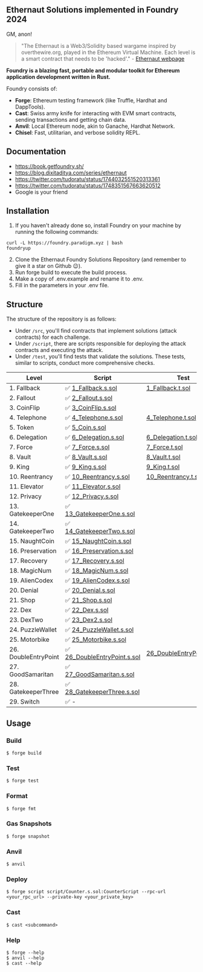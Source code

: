 ## Ethernaut Solutions implemented in Foundry 2024

GM, anon!

> "The Ethernaut is a Web3/Solidity based wargame inspired by overthewire.org, played in the Ethereum Virtual Machine. Each level is a smart contract that needs to be 'hacked'." - [Ethernaut webpage](https://ethernaut.openzeppelin.com/)

**Foundry is a blazing fast, portable and modular toolkit for Ethereum application development written in Rust.**

Foundry consists of:

-   **Forge**: Ethereum testing framework (like Truffle, Hardhat and DappTools).
-   **Cast**: Swiss army knife for interacting with EVM smart contracts, sending transactions and getting chain data.
-   **Anvil**: Local Ethereum node, akin to Ganache, Hardhat Network.
-   **Chisel**: Fast, utilitarian, and verbose solidity REPL.

## Documentation

- https://book.getfoundry.sh/
- https://blog.dixitaditya.com/series/ethernaut
- https://twitter.com/tudoratu/status/1744032551520313361
- https://twitter.com/tudoratu/status/1748351567663620512
- Google is your friend

## Installation
1. If you haven't already done so, install Foundry on your machine by running the following commands:
```shell
curl -L https://foundry.paradigm.xyz | bash
foundryup
```
2. Clone the Ethernaut Foundry Solutions Repository (and remember to give it a star on Github 😉).
3. Run forge build to execute the build process.
4. Make a copy of .env.example and rename it to .env.
5. Fill in the parameters in your .env file.

## Structure

The structure of the repository is as follows:

- Under `/src`, you'll find contracts that implement solutions (attack contracts) for each challenge.
- Under `/script`, there are scripts responsible for deploying the attack contracts and executing the attack.
- Under `/test`, you'll find tests that validate the solutions. These tests, similar to scripts, conduct more comprehensive checks.

| Level                | Script   | Test |
| -------------------- | ------ | ------ |
| 1. Fallback          | ✅ [1_Fallback.s.sol](/script/1_Fallback.s.sol)     | [1_Fallback.t.sol](/test/1_Fallback.t.sol)       |
| 2. Fallout           | ✅ [2_Fallout.s.sol](/script/2_Fallout.s.sol)    |        |
| 3. CoinFlip          | ✅ [3_CoinFlip.s.sol](/script/3_CoinFlip.s.sol)    |        |
| 4. Telephone         | ✅ [4_Telephone.s.sol](/script/4_Telephone.s.sol)    | [4_Telephone.t.sol](/test/4_Telephone.t.sol)       |
| 5. Token             | ✅ [5_Coin.s.sol](/script/5_Coin.s.sol)    |        |
| 6. Delegation        | ✅ [6_Delegation.s.sol](/script/6_Delegation.s.sol)    | [6_Delegation.t.sol](/test/6_Delegation.t.sol)       |
| 7. Force             | ✅ [7_Force.s.sol](/script/7_Force.s.sol)    | [7_Force.t.sol](/test/7_Force.t.sol)       |
| 8. Vault             | ✅ [8_Vault.s.sol](/script/8_Vault.s.sol)    | [8_Vault.t.sol](/test/8_Vault.t.sol)       |
| 9. King              | ✅ [9_King.s.sol](/script/9_King.s.sol)    | [9_King.t.sol](/test/9_King.t.sol)       |
| 10. Reentrancy       | ✅ [10_Reentrancy.s.sol](/script/10_Reentrancy.s.sol)    | [10_Reentrancy.t.sol](/test/10_Reentrancy.t.sol)       |
| 11. Elevator         | ✅ [11_Elevator.s.sol](/script/11_Elevator.s.sol)    |        |
| 12. Privacy          | ✅ [12_Privacy.s.sol](/script/12_Privacy.s.sol)    |        |
| 13. GatekeeperOne    | ✅ [13_GatekeeperOne.s.sol](/script/13_GatekeeperOne.s.sol)    |        |
| 14. GatekeeperTwo    | ✅ [14_GatekeeperTwo.s.sol](/script/14_GatekeeperTwo.s.sol)    |        |
| 15. NaughtCoin       | ✅ [15_NaughtCoin.s.sol](/script/15_NaughtCoin.s.sol)    |        |
| 16. Preservation     | ✅ [16_Preservation.s.sol](/script/16_Preservation.s.sol)    |        |
| 17. Recovery         | ✅ [17_Recovery.s.sol](/script/17_Recovery.s.sol)    |        |
| 18. MagicNum         | ✅ [18_MagicNum.s.sol](/script/18_MagicNum.s.sol)    |        |
| 19. AlienCodex       | ✅ [19_AlienCodex.s.sol](/script/19_AlienCodex.s.sol)    |        |
| 20. Denial           | ✅ [20_Denial.s.sol](/script/20_Denial.s.sol)    |        |
| 21. Shop             | ✅ [21_Shop.s.sol](/script/21_Shop.s.sol)    |        |
| 22. Dex              | ✅ [22_Dex.s.sol](/script/22_Dex.s.sol)    |        |
| 23. DexTwo           | ✅ [23_Dex2.s.sol](/script/23_Dex2.s.sol)    |        |
| 24. PuzzleWallet     | ✅ [24_PuzzleWallet.s.sol](/script/24_PuzzleWallet.s.sol)    |        |
| 25. Motorbike        | ✅ [25_Motorbike.s.sol](/script/25_Motorbike.s.sol)    |        |
| 26. DoubleEntryPoint | ✅ [26_DoubleEntryPoint.s.sol](/script/26_DoubleEntryPoint.s.sol)    | [26_DoubleEntryPoint.t.sol](/test/26_DoubleEntryPoint.t.sol)       |
| 27. GoodSamaritan    | ✅ [27_GoodSamaritan.s.sol](/script/27_GoodSamaritan.s.sol)    |        |
| 28. GatekeeperThree  | ✅ [28_GatekeeperThree.s.sol](/script/28_GatekeeperThree.s.sol)    |        |
| 29. Switch           | ✅ -    |        |

## Usage

### Build

```shell
$ forge build
```

### Test

```shell
$ forge test
```

### Format

```shell
$ forge fmt
```

### Gas Snapshots

```shell
$ forge snapshot
```

### Anvil

```shell
$ anvil
```

### Deploy

```shell
$ forge script script/Counter.s.sol:CounterScript --rpc-url <your_rpc_url> --private-key <your_private_key>
```

### Cast

```shell
$ cast <subcommand>
```

### Help

```shell
$ forge --help
$ anvil --help
$ cast --help
```
